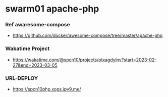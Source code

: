 
# swarm01 apache-php
### Ref awaresome-compose
-   https://github.com/docker/awesome-compose/tree/master/apache-php
### Wakatime Project
-   https://wakatime.com/@spcn10/projects/otxagdylnv?start=2023-02-27&end=2023-03-05
### URL-DEPLOY
-   https://spcn10php.xops.ipv9.me/